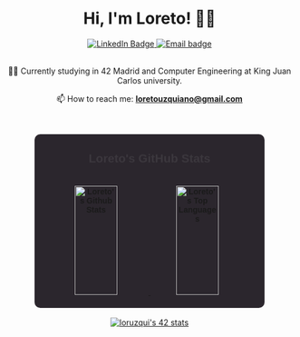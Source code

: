 <style>
  .custom-theme {
    font-family: sans-serif;
    font-weight: bold;
    color: #ffffff;
    background-color: #2b262d;
    padding: 20px;
    border-radius: 10px;
    display: inline-block;
  }

  .custom-theme img {
    width: 45%;
    height: 192px;
    border-radius: 10px;
    border: none;
    margin-right: 10px;
  }

  .custom-theme h2 {
    animation-duration: 1s;
    animation-name: slideDown;
    color: #fff;
  }

  .slideDown {
    animation: slideDown 1s ease-out;
  }

  @keyframes slideDown {
    from {
      opacity: 0;
      transform: translateY(-20px);
    }
    to {
      opacity: 1;
      transform: translateY(0);
    }
  }
</style>

<div align="center">
   	<h1 align="center">Hi, I'm Loreto! 👋🏼</h1>
    	<a href="https://www.linkedin.com/in/loreto-uzquiano-9074682b4/">
		<img src="https://img.shields.io/badge/LinkedIn-0077B5?style=for-the-badge&logo=linkedin&logoColor=white" alt="LinkedIn Badge"/>
	</a>
	<a href="mailto:loretouzquiano@gmail.com">
		<img src="https://img.shields.io/badge/Gmail-D14836?style=for-the-badge&logo=gmail&logoColor=white" alt="Email badge"/>
	</a>
</div>

<br>
<div align="center">

👨‍💻 Currently studying in 42 Madrid and Computer Engineering at King Juan Carlos university.

📫 How to reach me: **loretouzquiano@gmail.com**
</div>

<br>
<div align="center">

<br>
<div align="center">
	<div class="custom-theme">
  <h2 class="slideDown">Loreto's GitHub Stats</h2>
  <a href="https://github.com/loreeue">
    <img alt="Loreto's Github Stats" src="https://denvercoder1-github-readme-stats.vercel.app/api?username=loreeue&show_icons=true&include_all_commits=true&theme=react&bg_color=0D1117&title_color=fff&icon_color=79ff97&hide_border=true" />
  </a>
  <a href="https://github.com/loreeue">
    <img alt="Loreto's Top Languages" src="https://denvercoder1-github-readme-stats.vercel.app/api/top-langs/?username=loreeue&langs_count=8&layout=compact&theme=react&bg_color=0D1117&title_color=fff&icon_color=79ff97&hide_border=true&hide_progress=true" />
  </a>
</div>
</div>

<br>
<div align=center>
	<a href="https://github.com/oakoudad/badge42"><img src="https://badge.mediaplus.ma/starryblue/loruzqui" alt="loruzqui's 42 stats" /></a>
</div>
